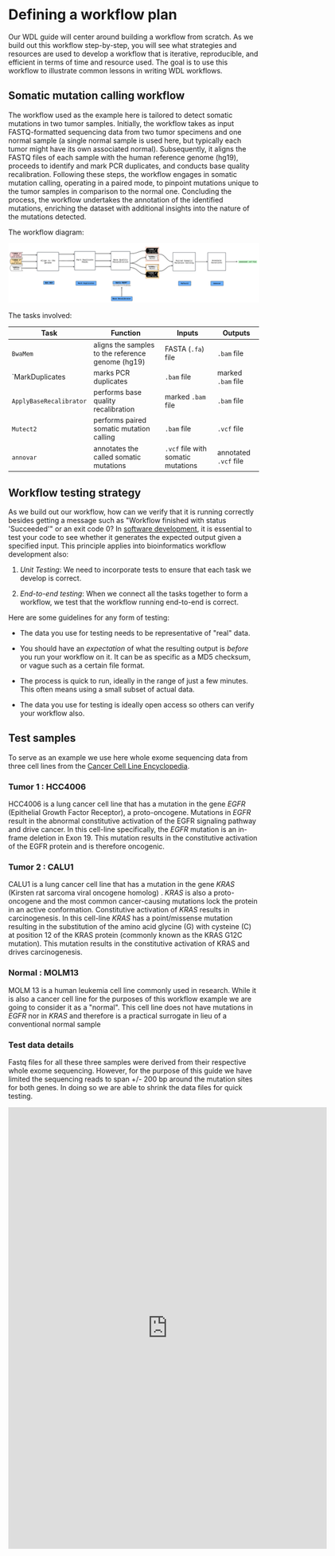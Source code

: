 

# Defining a workflow plan

Our WDL guide will center around building a workflow from scratch. As we build out this workflow step-by-step, you will see what strategies and resources are used to develop a workflow that is iterative, reproducible, and efficient in terms of time and resource used. The goal is to use this workflow to illustrate common lessons in writing WDL workflows.

## Somatic mutation calling workflow

The workflow used as the example  here is tailored to detect somatic mutations in two tumor samples. Initially, the workflow takes as input FASTQ-formatted sequencing data from two tumor specimens and one normal sample (a single normal sample is used here, but typically each tumor might have its own associated normal). Subsequently, it aligns the FASTQ files of each sample with the human reference genome (hg19), proceeds to identify and mark PCR duplicates, and conducts base quality recalibration. Following these steps, the workflow engages in somatic mutation calling, operating in a paired mode, to pinpoint mutations unique to the tumor samples in comparison to the normal one. Concluding the process, the workflow undertakes the annotation of the identified mutations, enriching the dataset with additional insights into the nature of the mutations detected.

The workflow diagram:

[![Workflow Diagram](assets/WDL_101_Course.png)](assets/WDL_101_Course.png)


The tasks involved:

|Task|Function|Inputs|Outputs|
|----|--------|------|-------|
|`BwaMem`|aligns the samples to the reference genome (hg19)|FASTA (`.fa`) file|`.bam` file|
|`MarkDuplicates|marks PCR duplicates|`.bam` file|marked `.bam` file|
|`ApplyBaseRecalibrator`|performs base quality recalibration|marked `.bam` file|`.bam` file|
|`Mutect2`|performs paired somatic mutation calling|`.bam` file|`.vcf` file|
|`annovar`|annotates the called somatic mutations|`.vcf` file with somatic mutations|annotated `.vcf` file| 


## Workflow testing strategy

As we build out our workflow, how can we verify that it is running correctly besides getting a message such as "Workflow finished with status 'Succeeded'" or an exit code 0? In [software development](https://www.atlassian.com/continuous-delivery/software-testing), it is essential to test your code to see whether it generates the expected output given a specified input. This principle applies into bioinformatics workflow development also:

1.  *Unit Testing*: We need to incorporate tests to ensure that each task we develop is correct.

2.  *End-to-end testing*: When we connect all the tasks together to form a workflow, we test that the workflow running end-to-end is correct.

Here are some guidelines for any form of testing:

-   The data you use for testing needs to be representative of "real" data.

-   You should have an *expectation* of what the resulting output is *before* you run your workflow on it. It can be as specific as a MD5 checksum, or vague such as a certain file format.

-   The process is quick to run, ideally in the range of just a few minutes. This often means using a small subset of actual data.

-   The data you use for testing is ideally open access so others can verify your workflow also.


## Test samples 
To serve as an example we use here whole exome sequencing data from three cell lines from the [Cancer Cell Line Encyclopedia](https://pubmed.ncbi.nlm.nih.gov/31068700/). 

### Tumor 1 : HCC4006
HCC4006 is a lung cancer cell line that has a mutation in the gene *EGFR* (Epithelial Growth Factor Receptor), a proto-oncogene. Mutations in *EGFR* result in the abnormal constitutive activation of the EGFR signaling pathway and drive cancer. In this cell-line specifically, the *EGFR* mutation is an in-frame deletion in Exon 19. This mutation results in the constitutive activation of the EGFR protein and is therefore oncogenic. 

### Tumor 2 : CALU1
CALU1 is a lung cancer cell line that has a mutation in the gene *KRAS* (Kirsten rat sarcoma viral oncogene homolog) . *KRAS* is also a proto-oncogene and the most common cancer-causing mutations lock the protein in an active conformation. Constitutive activation of *KRAS* results in  carcinogenesis. In this cell-line *KRAS*  has a point/missense mutation resulting in the substitution of the amino acid glycine (G) with cysteine (C) at position 12 of the KRAS protein (commonly known as the KRAS G12C mutation). This mutation results in the constitutive activation of KRAS and drives carcinogenesis. 

### Normal : MOLM13
MOLM 13 is a human leukemia cell line commonly used in research. While it is also a cancer cell line for the purposes of this workflow example we are going to consider it as a "normal". This cell line does not have mutations in *EGFR* nor in *KRAS* and therefore is a practical surrogate in lieu of a conventional normal sample

### Test data details

Fastq files for all these three samples were derived from their respective whole exome sequencing. However, for the purpose of this guide we have limited the sequencing reads to span +/- 200 bp around the mutation sites for both genes. In doing so we are able to shrink the data files for quick testing. 

<iframe src="https://docs.google.com/forms/d/e/1FAIpQLSeEKGWTJOowBhFlWftPUjFU8Rfj-d9iXIHENyd8_HGS8PM7kw/viewform?embedded=true" width="640" height="886" frameborder="0" marginheight="0" marginwidth="0">Loading…</iframe>
